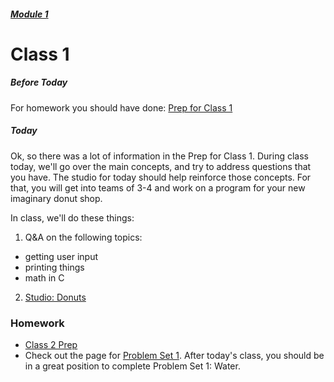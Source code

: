 ##### [Module 1](../..) 

# Class 1

##### Before Today
For homework you should have done: [Prep for Class 1](../class1-prep)

##### Today
Ok, so there was a lot of information in the Prep for Class 1. During class today, we'll go over the main concepts, and try to address questions that you have. The studio for today should help reinforce those concepts. For that, you will get into teams of 3-4 and work on a program for your new imaginary donut shop. 

In class, we'll do these things:

1. Q&A on the following topics:
  * getting user input
  * printing things
  * math in C
2. [Studio: Donuts](../studios/donuts)

### Homework

* [Class 2 Prep](../class2-prep)
* Check out the page for [Problem Set 1](../problem-set). After today's class, you should be in a great position to complete Problem Set 1: Water.

